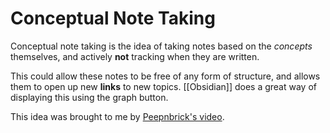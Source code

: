 # Conceptual Note Taking

Conceptual note taking is the idea of taking notes based on the *concepts* themselves, and actively **not** tracking when they are written.

This could allow these notes to be free of any form of structure, and allows them to open up new **links** to new topics. [[Obsidian]] does a great way of displaying this using the graph button. 

This idea was brought to me by [Peepnbrick's video](https://www.youtube.com/watch?v=MYJsGksojms&t=584s).




